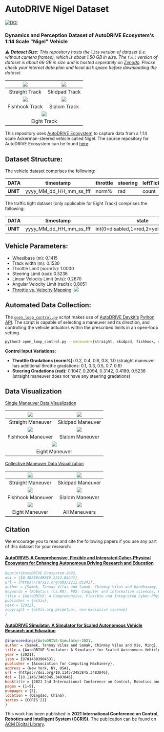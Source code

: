 # AutoDRIVE Nigel Dataset

[![DOI](https://zenodo.org/badge/DOI/10.5281/zenodo.7964080.svg)](https://doi.org/10.5281/zenodo.7964080)

### Dynamics and Perception Dataset of AutoDRIVE Ecosystem's 1:14 Scale "Nigel" Vehicle

:warning: ***Dataset Size:** This repository hosts the `lite` version of dataset (i.e. without camera frames), which is about 1.50 GB in size. The `full` version of dataset is about 66 GB in size and is hosted seperately on [Zenodo](https://zenodo.org/record/7964080). Please check your internet data plan and local disk space before downloading the dataset.*

<table>
<thead>
  <tr>
    <th align="center"><img src="straight_30_hz/straight.png"></th>
    <th align="center"><img src="skidpad_30_hz/skidpad.png"></th>
  </tr>
</thead>
<tbody>
  <tr>
    <td align="center">Straight Track</td>
    <td align="center">Skidpad Track</td>
  </tr>
  <tr>
    <td align="center"><img src="fishhook_30_hz/fishhook.png"></td>
    <td align="center"><img src="slalom_30_hz/slalom.png"></td>
  </tr>
  <tr>
    <td align="center">Fishhook Track</td>
    <td align="center">Slalom Track</td>
  </tr>
  <tr>
    <td  align="center" colspan="2"><img src="eight_30_hz/eight.png"></td>
  </tr>
  <tr>
    <td  align="center" colspan="2">Eight Track</td>
  </tr>
</tbody>
</table>

This repository uses [AutoDRIVE Ecosystem](https://autodrive-ecosystem.github.io/) to capture data from a 1:14 scale Ackerman-steered vehicle called Nigel. The source repository for AutoDRIVE Ecosystem can be found [here](https://github.com/Tinker-Twins/AutoDRIVE).

## Dataset Structure:

The vehicle dataset comprises the following:

| **DATA** | timestamp | throttle |	steering | leftTicks | rightTicks |	posX | posY |	posZ | roll |	pitch |	yaw |	speed |	angX |	angY |	angZ | accX |	accY | accZ |	cam0 | cam1 | lidar |
| -------- | --------- | -------- |	-------- | --------- | ---------- |	---- | ---- |	---- | ---- |	----- |	--- |	----- |	---- |	---- |	---- | ---- |	---- | ---- |	---- | ---- | ----- |
| **UNIT** | yyyy_MM_dd_HH_mm_ss_fff | norm% | rad | count | count |	m | m |	m | rad |	rad |	rad |	m/s |	rad/s |	rad/s |	rad/s | m/s^2 |	m/s^2 | m/s^2 |	img_path | img_path | array(float) |

The traffic light dataset (only applicable for Eight Track) comprises the following:

| **DATA** | timestamp | state |
| -------- | --------- | ----- |
| **UNIT** | yyyy_MM_dd_HH_mm_ss_fff | int{0=disabled,1=red,2=yellow,3=green} |

## Vehicle Parameters:
- Wheelbase (m): 0.1415
- Track width (m): 0.1530
- Throttle Limit (norm%): 1.0000
- Steering Limit (rad): 0.5236
- Linear Velocity Limit (m/s): 0.2670
- Angular Velocity Limit (rad/s): 0.8051
- [Throttle vs. Velocity Mapping](https://github.com/Tinker-Twins/AutoDRIVE-Nigel-Dataset/blob/main/vehicle_parameters/Nigel_Throttle_Velocity_Mapping.xlsx):
![](https://github.com/Tinker-Twins/AutoDRIVE-Nigel-Dataset/blob/main/vehicle_parameters/Nigel_Throttle_Velocity_Mapping.png)

## Automated Data Collection:

The [`open_loop_control.py`](https://github.com/Tinker-Twins/AutoDRIVE-Nigel-Dataset/blob/main/open_loop_controller/open_loop_control.py) script makes use of [AutoDRIVE Devkit's](https://github.com/Tinker-Twins/AutoDRIVE/tree/AutoDRIVE-Devkit) [Python API](https://github.com/Tinker-Twins/AutoDRIVE/tree/AutoDRIVE-Devkit/ADSS%20Toolkit/autodrive_py). The script is capable of selecting a maneuver and its direction, and controlling the vehicle actuators within the prescribed limits in an open-loop setting.

```bash
python3 open_loop_control.py --maneuver={straight, skidpad, fishhook, slalom} --direction={cw, ccw} --throttle=[-1, 1] --steering=[0, 0.5236] --throttle_noise=[0, 0.001] --steering_noise=[0, 0.001]
```

**Control Input Variations:**

- **Throttle Gradations (norm%):** 0.2, 0.4, 0.6, 0.8, 1.0 (straight maneuver has additional throttle gradations: 0.1, 0.3, 0.5, 0.7, 0.9)
- **Steering Gradations (rad):** 0.1047, 0.2094, 0.3142, 0.4189, 0.5236 (straight maneuver does not have any steering gradations)

## Data Visualization

[Single Maneuver Data Visualization](https://github.com/Tinker-Twins/AutoDRIVE-Nigel-Dataset/blob/main/data_visualization/data_visualization_single.ipynb)

<table>
<thead>
  <tr>
    <th align="center"><img src="data_visualization/straight_maneuver_single.png"></th>
    <th align="center"><img src="data_visualization/skidpad_maneuver_single.png"></th>
  </tr>
</thead>
<tbody>
  <tr>
    <td align="center">Straight Maneuver</td>
    <td align="center">Skidpad Maneuver</td>
  </tr>
  <tr>
    <td align="center"><img src="data_visualization/fishhook_maneuver_single.png"></td>
    <td align="center"><img src="data_visualization/slalom_maneuver_single.png"></td>
  </tr>
  <tr>
    <td align="center">Fishhook Maneuver</td>
    <td align="center">Slalom Maneuver</td>
  </tr>
  <tr>
    <td  align="center" colspan="2"><img src="data_visualization/eight_maneuver_single.png"></td>
  </tr>
  <tr>
    <td  align="center" colspan="2">Eight Maneuver</td>
  </tr>
</tbody>
</table>

[Collective Maneuver Data Visualization](https://github.com/Tinker-Twins/AutoDRIVE-Nigel-Dataset/blob/main/data_visualization/data_visualization_collective.ipynb)

<table>
<thead>
  <tr>
    <th align="center"><img src="data_visualization/straight_maneuver_collective.png"></th>
    <th align="center"><img src="data_visualization/skidpad_maneuver_collective.png"></th>
  </tr>
</thead>
<tbody>
  <tr>
    <td align="center">Straight Maneuver</td>
    <td align="center">Skidpad Maneuver</td>
  </tr>
  <tr>
    <td align="center"><img src="data_visualization/fishhook_maneuver_collective.png"></td>
    <td align="center"><img src="data_visualization/slalom_maneuver_collective.png"></td>
  </tr>
  <tr>
    <td align="center">Fishhook Maneuver</td>
    <td align="center">Slalom Maneuver</td>
  </tr>
  <tr>
    <td align="center"><img src="data_visualization/eight_maneuver_collective.png"></td>
    <td align="center"><img src="data_visualization/all_maneuvers_collective.png"></td>
  </tr>
  <tr>
    <td align="center">Eight Maneuver</td>
    <td align="center">All Maneuvers</td>
  </tr>
</tbody>
</table>

## Citation

We encourage you to read and cite the following papers if you use any part of this dataset for your research:

#### [AutoDRIVE: A Comprehensive, Flexible and Integrated Cyber-Physical Ecosystem for Enhancing Autonomous Driving Research and Education](https://arxiv.org/abs/2212.05241)
```bibtex
@eprint{AutoDRIVE-Ecosystem-2022,
doi = {10.48550/ARXIV.2212.05241},
url = {https://arxiv.org/abs/2212.05241},
author = {Samak, Tanmay Vilas and Samak, Chinmay Vilas and Kandhasamy, Sivanathan and Krovi, Venkat and Xie, Ming},
keywords = {Robotics (cs.RO), FOS: Computer and information sciences, FOS: Computer and information sciences},
title = {AutoDRIVE: A Comprehensive, Flexible and Integrated Cyber-Physical Ecosystem for Enhancing Autonomous Driving Research and Education},
publisher = {arXiv},
year = {2022},
copyright = {arXiv.org perpetual, non-exclusive license}
}
```

#### [AutoDRIVE Simulator: A Simulator for Scaled Autonomous Vehicle Research and Education](https://arxiv.org/abs/2103.10030)
```bibtex
@inproceedings{AutoDRIVE-Simulator-2021,
author = {Samak, Tanmay Vilas and Samak, Chinmay Vilas and Xie, Ming},
title = {AutoDRIVE Simulator: A Simulator for Scaled Autonomous Vehicle Research and Education},
year = {2021},
isbn = {9781450390453},
publisher = {Association for Computing Machinery},
address = {New York, NY, USA},
url = {https://doi.org/10.1145/3483845.3483846},
doi = {10.1145/3483845.3483846},
booktitle = {2021 2nd International Conference on Control, Robotics and Intelligent System},
pages = {1–5},
numpages = {5},
location = {Qingdao, China},
series = {CCRIS'21}
}
```
This work has been published in **2021 International Conference on Control, Robotics and Intelligent System (CCRIS).** The publication can be found on [ACM Digital Library](https://dl.acm.org/doi/abs/10.1145/3483845.3483846).
